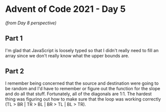 # Advent of Code 2021 - Day 5
*(from Day 8 perspective)*

## Part 1

I'm glad that JavaScript is loosely typed so that I didn't really need to fill an array since we don't really know what the upper bounds are.

## Part 2

I remember being concerned that the source and destination were going to be random and I'd have to remember or figure out the function for the slope and do all that stuff. Fortunately, all of the diagonals are 1:1. The hardest thing was figuring out how to make sure that the loop was working correctly (TL > BR | TR > BL | BR > TL | BL > TR).
